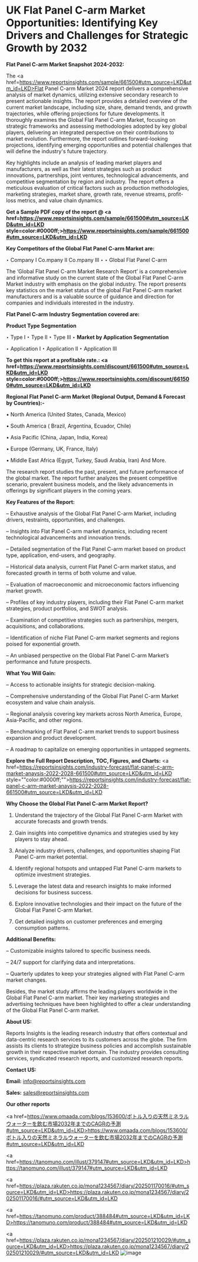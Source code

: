 # UK Flat Panel C-arm Market Opportunities: Identifying Key Drivers and Challenges for Strategic Growth by 2032

<strong>Flat Panel C-arm Market Snapshot 2024-2032:</strong>

The <a href=https://www.reportsinsights.com/sample/661500#utm_source=LKD&utm_id=LKD>Flat Panel C-arm Market 2024 report</a> delivers a comprehensive analysis of market dynamics, utilizing extensive secondary research to present actionable insights. The report provides a detailed overview of the current market landscape, including size, share, demand trends, and growth trajectories, while offering projections for future developments. It thoroughly examines the Global Flat Panel C-arm Market, focusing on strategic frameworks and assessing methodologies adopted by key global players, delivering an integrated perspective on their contributions to market evolution. Furthermore, the report outlines forward-looking projections, identifying emerging opportunities and potential challenges that will define the industry's future trajectory.

Key highlights include an analysis of leading market players and manufacturers, as well as their latest strategies such as product innovations, partnerships, joint ventures, technological advancements, and competitive segmentation by region and industry. The report offers a meticulous evaluation of critical factors such as production methodologies, marketing strategies, market share, growth rate, revenue streams, profit-loss metrics, and value chain dynamics.

<strong>Get a Sample PDF copy of the report @ <a href=https://www.reportsinsights.com/sample/661500#utm_source=LKD&utm_id=LKD style=color:#0000ff;>https://www.reportsinsights.com/sample/661500#utm_source=LKD&utm_id=LKD</a></strong>

<strong>Key Competitors of the Global Flat Panel C-arm Market are:</strong>

‣ Company I Co.mpany II Co.mpany III
‣ 
‣ Global Flat Panel C-arm

The ‘Global Flat Panel C-arm Market Research Report’ is a comprehensive and informative study on the current state of the Global Flat Panel C-arm Market industry with emphasis on the global industry. The report presents key statistics on the market status of the global Flat Panel C-arm market manufacturers and is a valuable source of guidance and direction for companies and individuals interested in the industry.

<strong>Flat Panel C-arm Industry Segmentation covered are:</strong>

<strong>Product Type Segmentation</strong>

‣ Type I
‣ Type II
‣ Type III
‣ 
<strong>Market by Application Segmentation</strong>

‣ Application I
‣ Application II 
‣ Application III

<strong>To get this report at a profitable rate.: <a href=https://www.reportsinsights.com/discount/661500#utm_source=LKD&utm_id=LKD style=color:#0000ff;>https://www.reportsinsights.com/discount/661500#utm_source=LKD&utm_id=LKD</a></strong>

<strong>Regional Flat Panel C-arm Market (Regional Output, Demand &amp; Forecast by Countries):-</strong>

• North America (United States, Canada, Mexico)

• South America ( Brazil, Argentina, Ecuador, Chile)

• Asia Pacific (China, Japan, India, Korea)

• Europe (Germany, UK, France, Italy)

• Middle East Africa (Egypt, Turkey, Saudi Arabia, Iran) And More.

The research report studies the past, present, and future performance of the global market. The report further analyzes the present competitive scenario, prevalent business models, and the likely advancements in offerings by significant players in the coming years.

<strong>Key Features of the Report:</strong>

– Exhaustive analysis of the Global Flat Panel C-arm Market, including drivers, restraints, opportunities, and challenges.

– Insights into Flat Panel C-arm market dynamics, including recent technological advancements and innovation trends.

– Detailed segmentation of the Flat Panel C-arm market based on product type, application, end-users, and geography.

– Historical data analysis, current Flat Panel C-arm market status, and forecasted growth in terms of both volume and value.

– Evaluation of macroeconomic and microeconomic factors influencing market growth.

– Profiles of key industry players, including their Flat Panel C-arm market strategies, product portfolios, and SWOT analysis.

– Examination of competitive strategies such as partnerships, mergers, acquisitions, and collaborations.

– Identification of niche Flat Panel C-arm market segments and regions poised for exponential growth.

– An unbiased perspective on the Global Flat Panel C-arm Market’s performance and future prospects.

<strong>What You Will Gain:</strong>

– Access to actionable insights for strategic decision-making.

– Comprehensive understanding of the Global Flat Panel C-arm Market ecosystem and value chain analysis.

– Regional analysis covering key markets across North America, Europe, Asia-Pacific, and other regions.

– Benchmarking of Flat Panel C-arm market trends to support business expansion and product development.

– A roadmap to capitalize on emerging opportunities in untapped segments.

<strong>Explore the Full Report Description, TOC, Figures, and Charts:</strong>
<a href=https://reportsinsights.com/industry-forecast/flat-panel-c-arm-market-anaysis-2022-2028-661500#utm_source=LKD&utm_id=LKD style=""color:#0000ff;"">https://reportsinsights.com/industry-forecast/flat-panel-c-arm-market-anaysis-2022-2028-661500#utm_source=LKD&utm_id=LKD</a>

<strong>Why Choose the Global Flat Panel C-arm Market Report?</strong>

1. Understand the trajectory of the Global Flat Panel C-arm Market with accurate forecasts and growth trends.

2. Gain insights into competitive dynamics and strategies used by key players to stay ahead.

3. Analyze industry drivers, challenges, and opportunities shaping Flat Panel C-arm market potential.

4. Identify regional hotspots and untapped Flat Panel C-arm markets to optimize investment strategies.

5. Leverage the latest data and research insights to make informed decisions for business success.

6. Explore innovative technologies and their impact on the future of the Global Flat Panel C-arm Market.

7. Get detailed insights on customer preferences and emerging consumption patterns.

<strong>Additional Benefits:</strong>

– Customizable insights tailored to specific business needs.

– 24/7 support for clarifying data and interpretations.

– Quarterly updates to keep your strategies aligned with Flat Panel C-arm market changes.

Besides, the market study affirms the leading players worldwide in the Global Flat Panel C-arm market. Their key marketing strategies and advertising techniques have been highlighted to offer a clear understanding of the Global Flat Panel C-arm market.

<strong><strong>About US</strong>:</strong>

Reports Insights is the leading research industry that offers contextual and data-centric research services to its customers across the globe. The firm assists its clients to strategize business policies and accomplish sustainable growth in their respective market domain. The industry provides consulting services, syndicated research reports, and customized research reports.

<strong>Contact US:</strong>

<p class=><b>Email:</b> <a href=mailto:info@reportsinsights.com>info@reportsinsights.com</a></p>
<p class=><b>Sales:</b> <a href=mailto:sales@reportsinsights.com>sales@reportsinsights.com</a></p>

<strong>Our other reports</strong>

<a href=https://www.omaada.com/blogs/153600/ボトル入りの天然ミネラルウォーターを飲む市場2032年までのCAGRの予測#utm_source=LKD&utm_id=LKD>https://www.omaada.com/blogs/153600/ボトル入りの天然ミネラルウォーターを飲む市場2032年までのCAGRの予測#utm_source=LKD&utm_id=LKD</a>

<a href=https://tanomuno.com/illust/379147#utm_source=LKD&utm_id=LKD>https://tanomuno.com/illust/379147#utm_source=LKD&utm_id=LKD</a>

<a href=https://plaza.rakuten.co.jp/mona1234567/diary/202501170016/#utm_source=LKD&utm_id=LKD>https://plaza.rakuten.co.jp/mona1234567/diary/202501170016/#utm_source=LKD&utm_id=LKD</a>

<a href=https://tanomuno.com/product/388484#utm_source=LKD&utm_id=LKD>https://tanomuno.com/product/388484#utm_source=LKD&utm_id=LKD</a>

<a href=https://plaza.rakuten.co.jp/mona1234567/diary/202501210029/#utm_source=LKD&utm_id=LKD>https://plaza.rakuten.co.jp/mona1234567/diary/202501210029/#utm_source=LKD&utm_id=LKD</a>
![image](https://github.com/user-attachments/assets/26d94325-2cf2-4d39-83fd-bec909e338bb)
